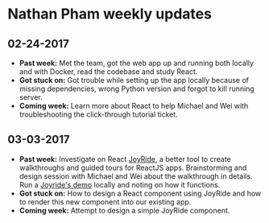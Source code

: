 # Nathan Pham weekly updates

## 02-24-2017

- **Past week:** Met the team, got the web app up and running both locally and with Docker, read the codebase and study React. 
- **Got stuck on:** Got trouble while setting up the app locally because of missing dependencies, wrong Python version and forgot to kill running server.
- **Coming week:** Learn more about React to help Michael and Wei with troubleshooting the click-through tutorial ticket. 

## 03-03-2017

- **Past week:** Investigate on React [JoyRide](https://github.com/gilbarbara/react-joyride), a better tool to create walkthroughs and guided tours for ReactJS apps. Brainstorming and design session with Michael and Wei about the walkthrough in details. Run a [Joyride's demo](https://github.com/gilbarbara/react-joyride/tree/master/demo) locally and noting on how it functions.
- **Got stuck on:** How to design a React component using JoyRide and how to render this new component into our existing app.
- **Coming week:** Attempt to design a simple JoyRide component. 

